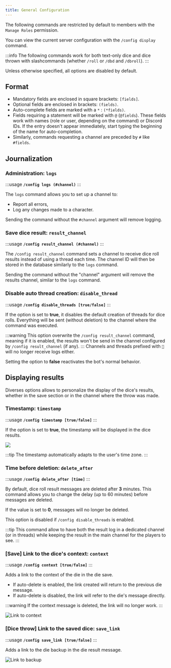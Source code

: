 ```yaml
---
title: General Configuration
---
```


The following commands are restricted by default to members with the `Manage Roles` permission.

You can view the current server configuration with the `/config display` command.

:::info
The following commands work for both text-only dice and dice thrown with slashcommands (whether `/roll` or `/dbd` and `/dbroll`).
:::

Unless otherwise specified, all options are disabled by default.

## Format

- Mandatory fields are enclosed in square brackets: `[fields]`.
- Optional fields are enclosed in brackets: `(fields)`.
- Auto-complete fields are marked with a `*` : `(*fields)`.
- Fields requiring a statement will be marked with `@` (`@fields`). These fields work with names (role or user, depending on the command) or Discord IDs. If the entry doesn't appear immediately, start typing the beginning of the name for auto-completion.
- Similarly, commands requesting a channel are preceded by `#` like `#fields`.

## Journalization
### Administration: `logs`

:::usage
**`/config logs (#channel)`**
:::

The `logs` command allows you to set up a channel to:
- Report all errors,
- Log any changes made to a character.

Sending the command without the `#channel` argument will remove logging.

### Save dice result: `result_channel`

:::usage
**`/config result_channel (#channel)`**
:::

The `/config result_channel` command sets a channel to receive dice roll results instead of using a thread each time. The channel ID will then be stored in the database similarly to the `logs` command.

Sending the command without the "channel" argument will remove the results channel, similar to the `logs` command.

### Disable auto thread creation: `disable_thread`

:::usage
**`/config disable_threads [true/false]`**
:::

If the option is set to **true**, it disables the default creation of threads for dice rolls. Everything will be sent (without deletion) to the channel where the command was executed.

:::warning
This option overwrite the `/config result_channel` command, meaning if it is enabled, the results won't be send in the channel configured by `/config result_channel` (if any).
:::
Channels and threads prefixed with `🎲` will no longer receive logs either.

Setting the option to **false** reactivates the bot's normal behavior.

## Displaying results

Diverses options allows to personalize the display of the dice's results, whether in the save section or in the channel where the throw was made.

### Timestamp: `timestamp`

:::usage
**`/config timestamp [true/false]`**
:::

If the option is set to **true**, the timestamp will be displayed in the dice results.

![](/assets/rolls/config/timestamp.png)

:::tip
The timestamp automatically adapts to the user's time zone.
:::

### Time before deletion: `delete_after`

:::usage
**`/config delete_after [time]`**
:::

By default, dice roll result messages are deleted after **3** minutes. This command allows you to change the delay (up to 60 minutes) before messages are deleted.

If the value is set to **0**, messages will no longer be deleted.

This option is disabled if `/config disable_threads` is enabled.

:::tip
This command allow to have both the result log in a dedicated channel (or in threads) while keeping the result in the main channel for the players to see.
:::

### [Save] Link to the dice's context: `context`

:::usage
**`/config context [true/false]`**
:::

Adds a link to the context of the die in the die save.
- If auto-delete is enabled, the link created will return to the previous die message.
- If auto-delete is disabled, the link will refer to the die's message directly.

:::warning
If the context message is deleted, the link will no longer work.
:::

![Link to context](/assets/rolls/config/context.png)

### [Dice throw] Link to the saved dice: `save_link`

:::usage
**`/config save_link [true/false]`**
:::

Adds a link to the die backup in the die result message.

![Link to backup](/assets/rolls/config/backup_link.png)
